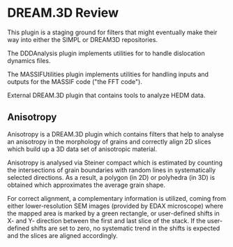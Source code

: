 
# DREAM.3D Review #

This plugin is a staging ground for filters that might eventually make their way into either the SIMPL or DREAM3D repositories.

The DDDAnalysis plugin implements utilities for to handle dislocation dynamics files.

The MASSIFUtilities plugin implements utilities for handling inputs and outputs for the MASSIF code ("the FFT code").

External DREAM.3D plugin that contains tools to analyze HEDM data.



## Anisotropy ##
Anisotropy is a DREAM.3D plugin which contains filters that help to analyse an anisotropy in the morphology of grains and correctly align 2D slices which build up a 3D data set of anisotropic material. 

Anisotropy is analysed via Steiner compact which is estimated by counting the intersections of grain boundaries with random lines in systematically selected directions. As a result, a polygon (in 2D) or polyhedra (in 3D) is obtained which approximates the average grain shape.

For correct alignment, a complementary information is utilized, coming from either lower-resolution SEM images (provided by EDAX microscope) where the mapped area is marked by a green rectangle, or user-defined shifts in X- and Y- direction between the first and last slice of the stack. If the user-defined shifts are set to zero, no systematic trend in the shifts is expected and the slices are aligned accordingly.
